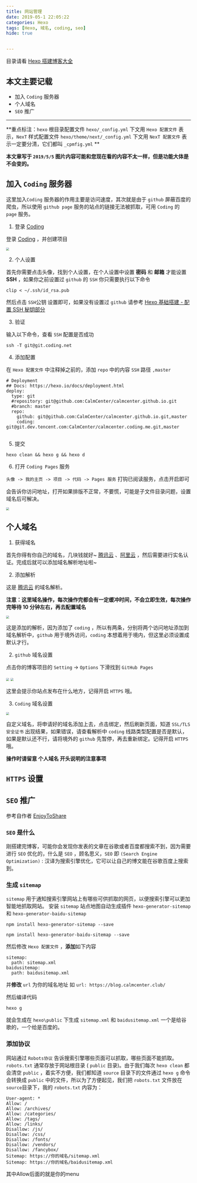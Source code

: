 ```yaml
---
title: 网站管理
date: 2019-05-1 22:05:22
categories: Hexo
tags: [Hexo, 域名, coding, seo]
hide: true


---
```


目录请看  [Hexo 搭建博客大全](https://calmcenter.club/2019/Complete_works_of_hexo.html)

## 本文主要记载

- 加入 `Coding` 服务器
- 个人域名
- `SEO`  推广

------

<!--more-->

**重点标注：`hexo` 根目录配置文件 `hexo/_config.yml`  下文用 `Hexo 配置文件` 表示，`NexT` 样式配置文件 `hexo/theme/next/_config.yml` 下文用 `NexT 配置文件` 表示一定要分清，它们都叫 `_cpmfig.yml` **

**本文章写于 `2019/5/5` 图片内容可能和您现在看的内容不太一样，但是功能大体是不会变的。**

## 加入 `Coding` 服务器

这里加入`Coding` 服务器的作用主要是访问速度，其次就是由于 `github` 屏蔽百度的爬虫，所以使用 `github page` 服务的站点的链接无法被抓取，可用  `Coding`  的 `page` 服务。

1. 登录 [Coding](https://dev.tencent.com/)

登录 [Coding](https://dev.tencent.com/) ，并创建项目

<img src="https://raw.githubusercontent.com/CalmCenter/picGo/master/pictures/20190505114135.png" style="zoom:50%">

2. 个人设置

首先你需要点击头像，找到个人设置，在个人设置中设置 **密码** 和 **邮箱** 才能设置 **SSH** ，如果你之前设置过 `github` 的 `SSH` 你只需要执行以下命令

```
clip < ~/.ssh/id_rsa.pub
```

然后点击 `SSH`公钥 设置即可，如果没有设置过 `github` 请参考 [Hexo 基础搭建 - 配置 SSH 秘钥部分](https://calmcenter.club/2019/Hexo_bash.html#2-3-%E9%85%8D%E7%BD%AE-SSH-%E5%AF%86%E9%92%A5)

3. 验证

输入以下命令，查看 `SSH` 配置是否成功

```
ssh -T git@git.coding.net
```

4. 添加配置

在  `Hexo 配置文件` 中注释掉之前的，添加 `repo` 中的内容 `SSH` 路径 `,master`

```
# Deployment
## Docs: https://hexo.io/docs/deployment.html
deploy:
  type: git
  #repository: git@github.com:CalmCenter/calmcenter.github.io.git
  #branch: master
  repo:
    github: git@github.com:CalmCenter/calmcenter.github.io.git,master
    coding: git@git.dev.tencent.com:CalmCenter/calmcenter.coding.me.git,master
    
```

5. 提交

```
hexo clean && hexo g && hexo d
```

6. 打开 `Coding Pages` 服务

`头像 -> 我的主页 -> 项目 -> 代码 -> Pages 服务` 打钩已阅读服务，点击开启即可

会告诉你访问地址，打开如果排版不正常，不要慌，可能是子文件目录问题，设置域名后可解决。

<img src="https://raw.githubusercontent.com/CalmCenter/picGo/master/pictures/20190508105842.png" style="zoom:50%">

## 个人域名

1. 获得域名

首先你得有你自己的域名，几块钱就好~  [腾讯云](https://cloud.tencent.com/act/domainsales?fromSource=gwzcw.2211770.2211770.2211770&utm_medium=cpc&utm_id=gwzcw.2211770.2211770.2211770) 、[阿里云](https://wanwang.aliyun.com/domain/yumingheji) ，然后需要进行实名认证。完成后就可以添加域名解析地址啦~ 

2. 添加解析

这是 [腾讯云](https://cloud.tencent.com/act/domainsales?fromSource=gwzcw.2211770.2211770.2211770&utm_medium=cpc&utm_id=gwzcw.2211770.2211770.2211770) 的域名解析。

**注意：这里域名操作，每次操作完都会有一定缓冲时间，不会立即生效，每次操作完等待 10 分钟左右，再去配置域名** 

<img src="https://raw.githubusercontent.com/CalmCenter/picGo/master/pictures/20190508104813.png" style="zoom:50%">

这是添加的解析，因为添加了 `coding` ，所以有两条，分别将两个访问地址添加到域名解析中，`github` 用于境外访问，`coding` 本想着用于境内，但这里必须设置成默认才行。

2. `github` 域名设置

点击你的博客项目的 `Setting` -> `Options` 下滑找到 `GitHub Pages` 

<img src="https://raw.githubusercontent.com/CalmCenter/picGo/master/pictures/20190508105420.png" style="zoom:50%">

<img src="https://raw.githubusercontent.com/CalmCenter/picGo/master/pictures/20190508105344.png" style="zoom:50%">

这里会提示你站点发布在什么地方，记得开启 `HTTPS` 哦。

3. `Coding` 域名设置

<img src="https://raw.githubusercontent.com/CalmCenter/picGo/master/pictures/20190508105715.png" style="zoom:50%">

自定义域名，将申请好的域名添加上去，点击绑定，然后刷新页面，知道 `SSL/TLS 安全证书` 出现结果，如果错误，请查看解析中 `coding` 线路类型配置是否是默认，如果是默认还不行，请将境外的 `github` 先暂停，再去重新绑定。记得开启 `HTTPS` 哦。

**操作时请留意 个人域名 开头说明的注意事项**

## `HTTPS` 设置



## `SEO`  推广

参考自作者 [EnjoyToShare](https://blog.enjoytoshare.club/article/hexo-do-optimization.html#5) 

###  `SEO` 是什么

刚搭建完博客，可能你会发现你发表的文章在谷歌或者百度都搜索不到，因为需要进行 `SEO` 优化的，什么是 `SEO` ，顾名思义，`SEO` 即 `(Search Engine Optimization)` : 汉译为搜索引擎优化，它可以让自己的博文能在谷歌百度上搜索到。

### 生成 `sitemap`

`sitemap` 用于通知搜索引擎网站上有哪些可供抓取的网页，以便搜索引擎可以更加智能地抓取网站。
安装 `sitemap` 站点地图自动生成插件 `hexo-generator-sitemap` 和 `hexo-generator-baidu-sitemap` 

```
npm install hexo-generator-sitemap --save
```

```
npm install hexo-generator-baidu-sitemap --save
```

然后修改  `Hexo 配置文件` ，**添加**如下内容

```
sitemap:
  path: sitemap.xml
baidusitemap:
  path: baidusitemap.xml
```

并**修改** `url` 为你的域名地址 如 `url: https://blog.calmcenter.club/` 

然后编译代码

```
hexo g
```

就会生成在 `hexo\public` 下生成 `sitemap.xml` 和 `baidusitemap.xml` 一个是给谷歌的，一个给是百度的。

### 添加协议

网站通过 `Robots协议` 告诉搜索引擎哪些页面可以抓取，哪些页面不能抓取。 `robots.txt` 通常存放于网站根目录 ( `public` 目录)。由于我们每次 `hexo clean` 都会清空 `public` ，着实不方便，我们都知道 `source` 目录下的文件通过 `hexo g` 命令会转换成 `public` 中的文件，所以为了方便起见，我们把 `robots.txt` 文件放在`source`目录下，我的 `robots.txt` 内容为：

```
User-agent: *
Allow: /
Allow: /archives/
Allow: /categories/
Allow: /tags/
Allow: /links/
Disallow: /js/
Disallow: /css/
Disallow: /fonts/
Disallow: /vendors/
Disallow: /fancybox/
Sitemap: https://你的域名/sitemap.xml
Sitemap: https://你的域名/baidusitemap.xml
```

其中Allow后面的就是你的menu
